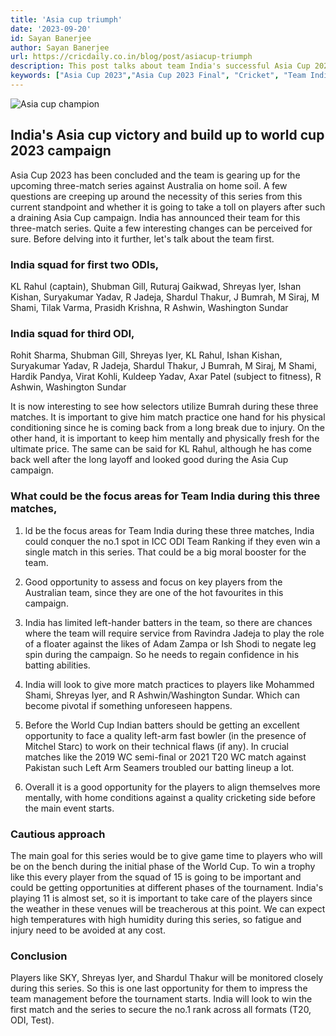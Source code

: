 ```yaml
---
title: 'Asia cup triumph'
date: '2023-09-20'
id: Sayan Banerjee
author: Sayan Banerjee
url: https://cricdaily.co.in/blog/post/asiacup-triumph
description: This post talks about team India's successful Asia Cup 2023 campaign and build up to Cricket World Cup 2023
keywords: ["Asia Cup 2023","Asia Cup 2023 Final", "Cricket", "Team India", "India vs Sri Lanka","Cricket World Cup 2023"]
---
```


![Asia cup champion](https://ik.imagekit.io/gglohxep8/images/Asiacup.jpeg?updatedAt=1695110655424)

## India's Asia cup victory and build up to world cup 2023 campaign

Asia Cup 2023 has been concluded and the team is gearing up for the upcoming three-match series against Australia on home soil. A few questions are creeping up around the necessity of this series from this current standpoint and whether it is going to take a toll on players after such a draining Asia Cup campaign.
India has announced their team for this three-match series. Quite a few interesting changes can be perceived for sure. Before delving into it further, let's talk about the team first.

### India squad for first two ODIs,
 KL Rahul (captain), Shubman Gill, Ruturaj Gaikwad, Shreyas Iyer, Ishan Kishan, Suryakumar Yadav, R Jadeja, Shardul Thakur, J Bumrah, M Siraj, M Shami, Tilak Varma, Prasidh Krishna, R Ashwin, Washington Sundar

### India squad for third ODI,
Rohit Sharma, Shubman Gill, Shreyas Iyer, KL Rahul, Ishan Kishan, Suryakumar Yadav, R Jadeja, Shardul Thakur, J Bumrah, M Siraj, M Shami, Hardik Pandya, Virat Kohli, Kuldeep Yadav, Axar Patel (subject to fitness), R Ashwin, Washington Sundar

It is now interesting to see how selectors utilize Bumrah during these three matches. It is important to give him match practice one hand for his physical conditioning since he is coming back from a long break due to injury. On the other hand, it is important to keep him mentally and physically fresh for the ultimate price. The same can be said for KL Rahul, although he has come back well after the long layoff and looked good during the Asia Cup campaign.

### What could be the focus areas for Team India during this three matches,

1. ld be the focus areas for Team India during these three matches,
India could conquer the no.1 spot in ICC ODI Team Ranking if they even win a single match in this series. That could be a big moral booster for the team.

2. Good opportunity to assess and focus on key players from the Australian team, since they are one of the hot favourites in this campaign.

3. India has limited left-hander batters in the team, so there are chances where the team will require service from Ravindra Jadeja to play the role of a floater against the likes of Adam Zampa or Ish Shodi to negate leg spin during the campaign. So he needs to regain confidence in his batting abilities.

4. India will look to give more match practices to players like Mohammed Shami, Shreyas Iyer, and R Ashwin/Washington Sundar. Which can become pivotal if something unforeseen happens.

5. Before the World Cup Indian batters should be getting an excellent opportunity to face a quality left-arm fast bowler (in the presence of Mitchel Starc) to work on their technical flaws (if any). In crucial matches like the 2019 WC semi-final or 2021 T20 WC match against Pakistan such Left Arm Seamers troubled our batting lineup a lot.

6. Overall it is a good opportunity for the players to align themselves more mentally, with home conditions against a quality cricketing side before the main event starts.

### Cautious approach

The main goal for this series would be to give game time to players who will be on the bench during the initial phase of the World Cup. To win a trophy like this every player from the squad of 15 is going to be important and could be getting opportunities at different phases of the tournament. India's playing 11 is almost set, so it is important to take care of the players since the weather in these venues will be treacherous at this point. We can expect high temperatures with high humidity during this series, so fatigue and injury need to be avoided at any cost.

### Conclusion

Players like SKY, Shreyas Iyer, and Shardul Thakur will be monitored closely during this series. So this is one last opportunity for them to impress the team management before the tournament starts. India will look to win the first match and the series to secure the no.1 rank across all formats (T20, ODI, Test).

